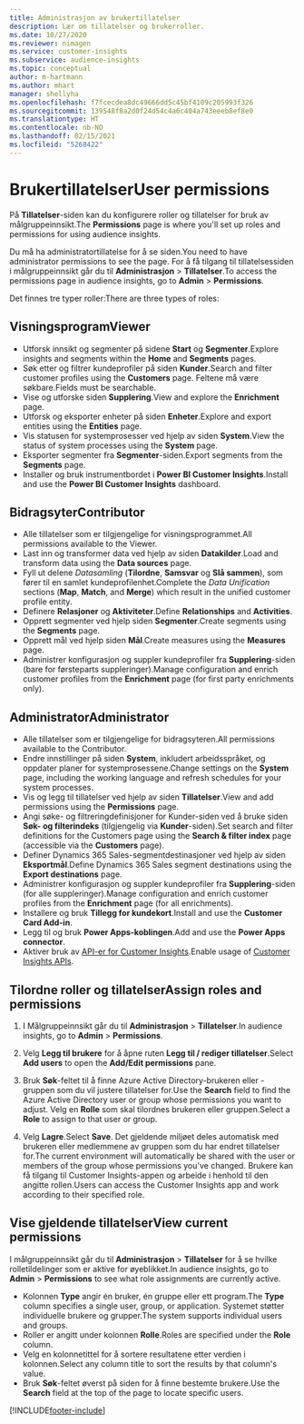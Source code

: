 ```yaml
---
title: Administrasjon av brukertillatelser
description: Lær om tillatelser og brukerroller.
ms.date: 10/27/2020
ms.reviewer: nimagen
ms.service: customer-insights
ms.subservice: audience-insights
ms.topic: conceptual
author: m-hartmann
ms.author: mhart
manager: shellyha
ms.openlocfilehash: f7fcecdea8dc49666dd5c45bf4109c205993f326
ms.sourcegitcommit: 139548f8a2d0f24d54c4a6c404a743eeeb8ef8e0
ms.translationtype: HT
ms.contentlocale: nb-NO
ms.lasthandoff: 02/15/2021
ms.locfileid: "5268422"
---
```

# <a name="user-permissions"></a><span data-ttu-id="8c911-103">Brukertillatelser</span><span class="sxs-lookup"><span data-stu-id="8c911-103">User permissions</span></span>

<span data-ttu-id="8c911-104">På **Tillatelser**-siden kan du konfigurere roller og tillatelser for bruk av målgruppeinnsikt.</span><span class="sxs-lookup"><span data-stu-id="8c911-104">The **Permissions** page is where you'll set up roles and permissions for using audience insights.</span></span>

<span data-ttu-id="8c911-105">Du må ha administratortillatelse for å se siden.</span><span class="sxs-lookup"><span data-stu-id="8c911-105">You need to have administrator permissions to see the page.</span></span> <span data-ttu-id="8c911-106">For å få tilgang til tillatelsessiden i målgruppeinnsikt går du til **Administrasjon** > **Tillatelser**.</span><span class="sxs-lookup"><span data-stu-id="8c911-106">To access the permissions page in audience insights, go to **Admin** > **Permissions**.</span></span>

<span data-ttu-id="8c911-107">Det finnes tre typer roller:</span><span class="sxs-lookup"><span data-stu-id="8c911-107">There are three types of roles:</span></span>

## <a name="viewer"></a><span data-ttu-id="8c911-108">Visningsprogram</span><span class="sxs-lookup"><span data-stu-id="8c911-108">Viewer</span></span>

- <span data-ttu-id="8c911-109">Utforsk innsikt og segmenter på sidene **Start** og **Segmenter**.</span><span class="sxs-lookup"><span data-stu-id="8c911-109">Explore insights and segments within the **Home** and **Segments** pages.</span></span>
- <span data-ttu-id="8c911-110">Søk etter og filtrer kundeprofiler på siden **Kunder**.</span><span class="sxs-lookup"><span data-stu-id="8c911-110">Search and filter customer profiles using the **Customers** page.</span></span> <span data-ttu-id="8c911-111">Feltene må være søkbare.</span><span class="sxs-lookup"><span data-stu-id="8c911-111">Fields must be searchable.</span></span>
- <span data-ttu-id="8c911-112">Vise og utforske siden **Supplering**.</span><span class="sxs-lookup"><span data-stu-id="8c911-112">View and explore the **Enrichment** page.</span></span>
- <span data-ttu-id="8c911-113">Utforsk og eksporter enheter på siden **Enheter**.</span><span class="sxs-lookup"><span data-stu-id="8c911-113">Explore and export entities using the **Entities** page.</span></span>
- <span data-ttu-id="8c911-114">Vis statusen for systemprosesser ved hjelp av siden **System**.</span><span class="sxs-lookup"><span data-stu-id="8c911-114">View the status of system processes  using the **System** page.</span></span>
- <span data-ttu-id="8c911-115">Eksporter segmenter fra **Segmenter**-siden.</span><span class="sxs-lookup"><span data-stu-id="8c911-115">Export segments from the **Segments** page.</span></span>
- <span data-ttu-id="8c911-116">Installer og bruk instrumentbordet i **Power BI Customer Insights**.</span><span class="sxs-lookup"><span data-stu-id="8c911-116">Install and use the **Power BI Customer Insights** dashboard.</span></span>

## <a name="contributor"></a><span data-ttu-id="8c911-117">Bidragsyter</span><span class="sxs-lookup"><span data-stu-id="8c911-117">Contributor</span></span>

- <span data-ttu-id="8c911-118">Alle tillatelser som er tilgjengelige for visningsprogrammet.</span><span class="sxs-lookup"><span data-stu-id="8c911-118">All permissions available to the Viewer.</span></span>
- <span data-ttu-id="8c911-119">Last inn og transformer data ved hjelp av siden **Datakilder**.</span><span class="sxs-lookup"><span data-stu-id="8c911-119">Load and transform data using the **Data sources** page.</span></span>
- <span data-ttu-id="8c911-120">Fyll ut delene *Datasamling* (**Tilordne**, **Samsvar** og **Slå sammen**), som fører til en samlet kundeprofilenhet.</span><span class="sxs-lookup"><span data-stu-id="8c911-120">Complete the *Data Unification* sections (**Map**, **Match**, and **Merge**) which result in the unified customer profile entity.</span></span>
- <span data-ttu-id="8c911-121">Definere **Relasjoner** og **Aktiviteter**.</span><span class="sxs-lookup"><span data-stu-id="8c911-121">Define **Relationships** and **Activities**.</span></span>
- <span data-ttu-id="8c911-122">Opprett segmenter ved hjelp siden **Segmenter**.</span><span class="sxs-lookup"><span data-stu-id="8c911-122">Create segments using the **Segments** page.</span></span>
- <span data-ttu-id="8c911-123">Opprett mål ved hjelp siden **Mål**.</span><span class="sxs-lookup"><span data-stu-id="8c911-123">Create measures using the **Measures** page.</span></span>
- <span data-ttu-id="8c911-124">Administrer konfigurasjon og suppler kundeprofiler fra **Supplering**-siden (bare for førsteparts suppleringer).</span><span class="sxs-lookup"><span data-stu-id="8c911-124">Manage configuration and enrich customer profiles from the **Enrichment** page (for first party enrichments only).</span></span>

## <a name="administrator"></a><span data-ttu-id="8c911-125">Administrator</span><span class="sxs-lookup"><span data-stu-id="8c911-125">Administrator</span></span>

- <span data-ttu-id="8c911-126">Alle tillatelser som er tilgjengelige for bidragsyteren.</span><span class="sxs-lookup"><span data-stu-id="8c911-126">All permissions available to the Contributor.</span></span>
- <span data-ttu-id="8c911-127">Endre innstillinger på siden **System**, inkludert arbeidsspråket, og oppdater planer for systemprosessene.</span><span class="sxs-lookup"><span data-stu-id="8c911-127">Change settings on the **System** page, including the working language and refresh schedules for your system processes.</span></span>
- <span data-ttu-id="8c911-128">Vis og legg til tillatelser ved hjelp av siden **Tillatelser**.</span><span class="sxs-lookup"><span data-stu-id="8c911-128">View and add permissions using the **Permissions** page.</span></span>
- <span data-ttu-id="8c911-129">Angi søke- og filtreringdefinisjoner for Kunder-siden ved å bruke siden **Søk- og filterindeks** (tilgjengelig via **Kunder**-siden).</span><span class="sxs-lookup"><span data-stu-id="8c911-129">Set search and filter definitions for the Customers page using the **Search & filter index** page (accessible via the **Customers** page).</span></span>
- <span data-ttu-id="8c911-130">Definer Dynamics 365 Sales-segmentdestinasjoner ved hjelp av siden **Eksportmål**.</span><span class="sxs-lookup"><span data-stu-id="8c911-130">Define Dynamics 365 Sales segment destinations using the **Export destinations** page.</span></span>
- <span data-ttu-id="8c911-131">Administrer konfigurasjon og suppler kundeprofiler fra **Supplering**-siden (for alle suppleringer).</span><span class="sxs-lookup"><span data-stu-id="8c911-131">Manage configuration and enrich customer profiles from the **Enrichment** page (for all enrichments).</span></span>
- <span data-ttu-id="8c911-132">Installere og bruk **Tillegg for kundekort**.</span><span class="sxs-lookup"><span data-stu-id="8c911-132">Install and use the **Customer Card Add-in**.</span></span>
- <span data-ttu-id="8c911-133">Legg til og bruk **Power Apps-koblingen**.</span><span class="sxs-lookup"><span data-stu-id="8c911-133">Add and use the **Power Apps connector**.</span></span>
- <span data-ttu-id="8c911-134">Aktiver bruk av [API-er for Customer Insights](apis.md).</span><span class="sxs-lookup"><span data-stu-id="8c911-134">Enable usage of [Customer Insights APIs](apis.md).</span></span>

## <a name="assign-roles-and-permissions"></a><span data-ttu-id="8c911-135">Tilordne roller og tillatelser</span><span class="sxs-lookup"><span data-stu-id="8c911-135">Assign roles and permissions</span></span>

1. <span data-ttu-id="8c911-136">I Målgruppeinnsikt går du til **Administrasjon** > **Tillatelser**.</span><span class="sxs-lookup"><span data-stu-id="8c911-136">In audience insights, go to **Admin** > **Permissions**.</span></span>

1. <span data-ttu-id="8c911-137">Velg **Legg til brukere** for å åpne ruten **Legg til / rediger tillatelser**.</span><span class="sxs-lookup"><span data-stu-id="8c911-137">Select **Add users** to open the **Add/Edit permissions** pane.</span></span>

1. <span data-ttu-id="8c911-138">Bruk **Søk**-feltet til å finne Azure Active Directory-brukeren eller -gruppen som du vil justere tillatelser for.</span><span class="sxs-lookup"><span data-stu-id="8c911-138">Use the **Search** field to find the Azure Active Directory user or group whose permissions you want to adjust.</span></span> <span data-ttu-id="8c911-139">Velg en **Rolle** som skal tilordnes brukeren eller gruppen.</span><span class="sxs-lookup"><span data-stu-id="8c911-139">Select a **Role** to assign to that user or group.</span></span>

1. <span data-ttu-id="8c911-140">Velg **Lagre**.</span><span class="sxs-lookup"><span data-stu-id="8c911-140">Select **Save**.</span></span> <span data-ttu-id="8c911-141">Det gjeldende miljøet deles automatisk med brukeren eller medlemmene av gruppen som du har endret tillatelser for.</span><span class="sxs-lookup"><span data-stu-id="8c911-141">The current environment will automatically be shared with the user or members of the group whose permissions you've changed.</span></span> <span data-ttu-id="8c911-142">Brukere kan få tilgang til Customer Insights-appen og arbeide i henhold til den angitte rollen.</span><span class="sxs-lookup"><span data-stu-id="8c911-142">Users can access the Customer Insights app and work according to their specified role.</span></span>

## <a name="view-current-permissions"></a><span data-ttu-id="8c911-143">Vise gjeldende tillatelser</span><span class="sxs-lookup"><span data-stu-id="8c911-143">View current permissions</span></span>

<span data-ttu-id="8c911-144">I målgruppeinnsikt går du til **Administrasjon** > **Tillatelser** for å se hvilke rolletildelinger som er aktive for øyeblikket.</span><span class="sxs-lookup"><span data-stu-id="8c911-144">In audience insights, go to **Admin** > **Permissions** to see what role assignments are currently active.</span></span>

- <span data-ttu-id="8c911-145">Kolonnen **Type** angir én bruker, én gruppe eller ett program.</span><span class="sxs-lookup"><span data-stu-id="8c911-145">The **Type** column specifies a single user, group, or application.</span></span> <span data-ttu-id="8c911-146">Systemet støtter individuelle brukere og grupper.</span><span class="sxs-lookup"><span data-stu-id="8c911-146">The system supports individual users and groups.</span></span>
- <span data-ttu-id="8c911-147">Roller er angitt under kolonnen **Rolle**.</span><span class="sxs-lookup"><span data-stu-id="8c911-147">Roles are specified under the **Role** column.</span></span>
- <span data-ttu-id="8c911-148">Velg en kolonnetittel for å sortere resultatene etter verdien i kolonnen.</span><span class="sxs-lookup"><span data-stu-id="8c911-148">Select any column title to sort the results by that column's value.</span></span>
- <span data-ttu-id="8c911-149">Bruk **Søk**-feltet øverst på siden for å finne bestemte brukere.</span><span class="sxs-lookup"><span data-stu-id="8c911-149">Use the **Search** field at the top of the page to locate specific users.</span></span>


[!INCLUDE[footer-include](../includes/footer-banner.md)]